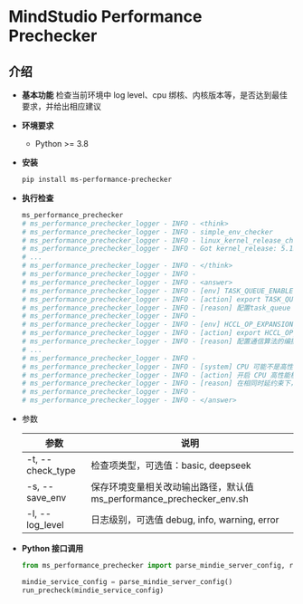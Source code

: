 # MindStudio Performance Prechecker

## 介绍
- **基本功能** 检查当前环境中 log level、cpu 绑核、内核版本等，是否达到最佳要求，并给出相应建议
- **环境要求**
  - Python >= 3.8
- **安装**
  ```sh
  pip install ms-performance-prechecker
  ```
- **执行检查**
  ```sh
  ms_performance_prechecker
  # ms_performance_prechecker_logger - INFO - <think>
  # ms_performance_prechecker_logger - INFO - simple_env_checker
  # ms_performance_prechecker_logger - INFO - linux_kernel_release_checker
  # ms_performance_prechecker_logger - INFO - Got kernel_release: 5.15.167.4-microsoft-standard-WSL2, suggested is 5.10
  # ...
  # ms_performance_prechecker_logger - INFO - </think>
  # ms_performance_prechecker_logger - INFO -
  # ms_performance_prechecker_logger - INFO - <answer>
  # ms_performance_prechecker_logger - INFO - [env] TASK_QUEUE_ENABLE
  # ms_performance_prechecker_logger - INFO - [action] export TASK_QUEUE_ENABLE=2
  # ms_performance_prechecker_logger - INFO - [reason] 配置task_queue 算子下发队列优化登记，可能导致运行中NPU内存峰值上升
  # ms_performance_prechecker_logger - INFO -
  # ms_performance_prechecker_logger - INFO - [env] HCCL_OP_EXPANSION_MODE
  # ms_performance_prechecker_logger - INFO - [action] export HCCL_OP_EXPANSION_MODE=AIV
  # ms_performance_prechecker_logger - INFO - [reason] 配置通信算法的编排展开位置，代表通信算法的编排展开位置在Device侧的AI Vector Core 计算单元（MindIE 2.0.T3 和 MindIE 2.0.T3.1 是能AIV会有崩溃风险，请不要设置它）
  # ...
  # ms_performance_prechecker_logger - INFO -
  # ms_performance_prechecker_logger - INFO - [system] CPU 可能不是高性能模式
  # ms_performance_prechecker_logger - INFO - [action] 开启 CPU 高性能模式：cpupower -c all frequency-set -g performance
  # ms_performance_prechecker_logger - INFO - [reason] 在相同时延约束下，TPS会有~3%的提升
  # ms_performance_prechecker_logger - INFO -
  # ms_performance_prechecker_logger - INFO - </answer>
  ```
- 参数

  | 参数                 | 说明                                                            |
  | -------------------- | --------------------------------------------------------------- |
  | -t, --check_type  | 检查项类型，可选值：basic, deepseek                                  |
  | -s, --save_env  | 保存环境变量相关改动输出路径，默认值 ms_performance_prechecker_env.sh    |
  | -l, --log_level  | 日志级别，可选值 debug, info, warning, error                         |
- **Python 接口调用**
  ```py
  from ms_performance_prechecker import parse_mindie_server_config, run_precheck

  mindie_service_config = parse_mindie_server_config()
  run_precheck(mindie_service_config)
  ```